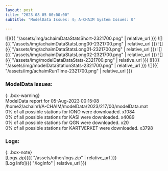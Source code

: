```yaml
---
layout: post
title: "2023-08-05 00:00:00"
subtitle: "ModelData Issues: 4; A-CHAIM System Issues: 0"

---
```


![]({{ "/assets/img/achaimDataStatsShort-2321700.png" | relative_url }})
![]({{ "/assets/img/achaimDataStatsLong00-2321700.png" | relative_url }})
![]({{ "/assets/img/achaimDataStatsLong01-2321700.png" | relative_url }})
![]({{ "/assets/img/achaimDataStatsLong02-2321700.png" | relative_url }})
![]({{ "/assets/img/modelDataDataStats-2321700.png" | relative_url }})
![]({{ "/assets/img/modelDataStationStats-2321700.png" | relative_url }})
![]({{ "/assets/img/achaimRunTime-2321700.png" | relative_url }})


### ModelData Issues:  
  
{: .box-warning}  
 ModelData report for 05-Aug-2023 00:15:08   
 /home2/achaim1/A-CHAIM/modelData/2023/217/00/modelData.mat   
 0% of all possible stations for IONO were downloaded. x1084   
 0% of all possible stations for KASI were downloaded. x4089   
 0% of all possible stations for QGN were downloaded. x20   
 0% of all possible stations for KARTVERKET were downloaded. x3798   
  


### Logs:  
  
{: .box-note}  
[Logs.zip]({{ "/assets/other/logs.zip" | relative_url }})  
[Log Info]({{ "/logInfo" | relative_url }})  
